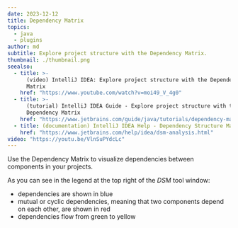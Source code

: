 ```yaml
---
date: 2023-12-12
title: Dependency Matrix
topics:
  - java
  - plugins
author: md
subtitle: Explore project structure with the Dependency Matrix.
thumbnail: ./thumbnail.png
seealso:
  - title: >-
      (video) IntelliJ IDEA: Explore project structure with the Dependency
      Matrix
    href: "https://www.youtube.com/watch?v=moi49_V_4g0"
  - title: >-
      (tutorial) IntelliJ IDEA Guide - Explore project structure with the
      Dependency Matrix
    href: "https://www.jetbrains.com/guide/java/tutorials/dependency-matrix/"
  - title: (documentation) IntelliJ IDEA Help - Dependency Structure Matrix
    href: "https://www.jetbrains.com/help/idea/dsm-analysis.html"
video: "https://youtu.be/VlnSuPYdcLc"
---
```


Use the Dependency Matrix to visualize dependencies between components in your projects.

As you can see in the legend at the top right of the _DSM_ tool window:

- dependencies are shown in blue
- mutual or cyclic dependencies, meaning that two components depend on each other, are shown in red
- dependencies flow from green to yellow
